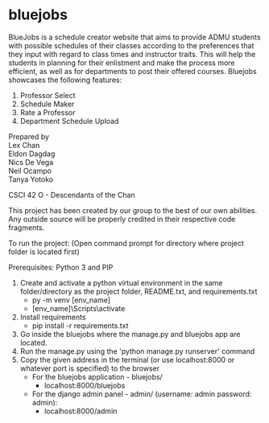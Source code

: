# bluejobs

BlueJobs is a schedule creator website that aims to provide ADMU students with possible schedules of their classes according to the preferences that they input with regard to class times and instructor traits. This will help the students in planning for their enlistment and make the process more efficient, as well as for departments to post their offered courses. Bluejobs showcases the following features:

1) Professor Select
2) Schedule Maker
3) Rate a Professor
4) Department Schedule Upload

Prepared by <br>
Lex Chan <br>
Eldon Dagdag <br>
Nics De Vega <br>
Neil Ocampo <br>
Tanya Yotoko <br>

CSCI 42 O - Descendants of the Chan

This project has been created by our group to the best of our own abilities.
Any outside source will be properly credited in their respective code fragments. 


To run the project: 
(Open command prompt for directory where project folder is located first)

Prerequisites: Python 3 and PIP

1. Create and activate a python virtual environment in the same folder/directory as the project folder, README.txt, and requirements.txt
	- py -m venv [env_name]
	- [env_name]\Scripts\activate
2. Install requirements
	- pip install -r requirements.txt
3. Go inside the bluejobs where the manage.py and bluejobs app are located.
4. Run the manage.py using the 'python manage.py runserver' command
5. Copy the given address in the terminal (or use localhost:8000 or whatever port is specified) to the browser
	- For the bluejobs application - bluejobs/ 
		- localhost:8000/bluejobs
	- For the django admin panel - admin/ (username: admin password: admin): 
		- localhost:8000/admin
